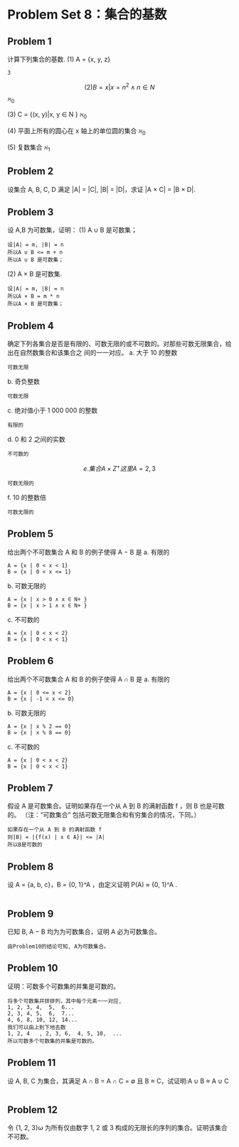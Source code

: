 # Problem Set 8：集合的基数

## Problem 1
计算下列集合的基数.
(1) A = {x, y, z}
```
3
```
$$(2) B = {x|x = n^{2} ∧ n ∈ N }$$
$\aleph_0$

(3) C = {(x, y)|x, y ∈ N }
$\aleph_0$

(4) 平面上所有的圆心在 x 轴上的单位圆的集合
$\aleph_0$

(5) 复数集合
$\aleph_1$

## Problem 2
设集合 A, B, C, D 满足 |A| = |C|, |B| = |D|，求证 |A × C| = |B × D|.

## Problem 3
设 A,B 为可数集，证明：
(1) A ∪ B 是可数集；
```
设|A| = m, |B| = n
所以A ∪ B <= m + n
所以A ∪ B 是可数集；
```

(2) A × B 是可数集.
```
设|A| = m, |B| = n
所以A × B = m * n
所以A × B 是可数集；
```

## Problem 4
确定下列各集合是否是有限的、可数无限的或不可数的。对那些可数无限集合，给出在自然数集合和该集合之
间的一一对应。
a. 大于 10 的整数
```
可数无限
```

b. 奇负整数
```
可数无限
```

c. 绝对值小于 1 000 000 的整数
```
有限的
```

d. 0 和 2 之间的实数
```
不可数的
```

$$e. 集合 A × Z^{+} 这里 A = {2, 3}$$
```
可数无限的
```


f. 10 的整数倍
```
可数无限的
```

## Problem 5
给出两个不可数集合 A 和 B 的例子使得 A − B 是
a. 有限的
```
A = {x | 0 < x < 1}
B = {x | 0 < x <= 1}
```

b. 可数无限的
```
A = {x | x > 0 ∧ x ∈ N+ }
B = {x | x > 1 ∧ x ∈ N+ }
```

c. 不可数的
```
A = {x | 0 < x < 2}
B = {x | 0 < x < 1}
```

## Problem 6
给出两个不可数集合 A 和 B 的例子使得 A ∩ B 是
a. 有限的
```
A = {x | 0 <= x < 2}
B = {x | -1 < x <= 0}
```

b. 可数无限的
```
A = {x | x % 2 == 0}
B = {x | x % 8 == 0}
```

c. 不可数的
```
A = {x | 0 < x < 2}
B = {x | 0 < x < 1}
```
## Problem 7
假设 A 是可数集合。证明如果存在一个从 A 到 B 的满射函数 f ，则 B 也是可数的。
（注：“可数集合” 包括可数无限集合和有穷集合的情况，下同。）
```
如果存在一个从 A 到 B 的满射函数 f
则|B| = |{f(x) | x ∈ A}| <= |A|
所以B是可数的
```

## Problem 8
设 A = {a, b, c}，B = {0, 1}^A ，由定义证明 P(A) ≈ {0, 1}^A .
```
```

## Problem 9
已知 B, A − B 均为为可数集合，证明 A 必为可数集合。
```
由Problem10的结论可知, A为可数集合。
```

## Problem 10
证明：可数多个可数集的并集是可数的。
```
将多个可数集并排排列，其中每个元素一一对应,
1, 2, 3, 4,  5,  6...
2, 3, 4, 5,  6,  7...
4, 6, 8, 10, 12, 14...
我们可以由上到下地去数
1, 2, 4   , 2, 3, 6,  4, 5, 10,  ...
所以可数多个可数集的并集是可数的。
```

## Problem 11
设 A, B, C 为集合，其满足 A ∩ B = A ∩ C = ∅ 且 B ≈ C，试证明:A ∪ B ≈ A ∪ C
```
```

## Problem 12
令 {1, 2, 3}ω 为所有仅由数字 1, 2 或 3 构成的无限长的序列的集合。证明该集合不可数。
